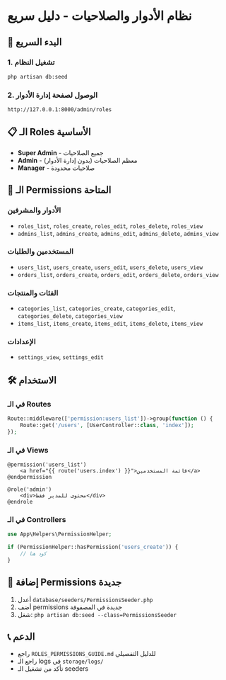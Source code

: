 # نظام الأدوار والصلاحيات - دليل سريع

## 🚀 البدء السريع

### 1. تشغيل النظام

```bash
php artisan db:seed
```

### 2. الوصول لصفحة إدارة الأدوار

```
http://127.0.0.1:8000/admin/roles
```

## 📋 الـ Roles الأساسية

-   **Super Admin** - جميع الصلاحيات
-   **Admin** - معظم الصلاحيات (بدون إدارة الأدوار)
-   **Manager** - صلاحيات محدودة

## 🔐 الـ Permissions المتاحة

### الأدوار والمشرفين

-   `roles_list`, `roles_create`, `roles_edit`, `roles_delete`, `roles_view`
-   `admins_list`, `admins_create`, `admins_edit`, `admins_delete`, `admins_view`

### المستخدمين والطلبات

-   `users_list`, `users_create`, `users_edit`, `users_delete`, `users_view`
-   `orders_list`, `orders_create`, `orders_edit`, `orders_delete`, `orders_view`

### الفئات والمنتجات

-   `categories_list`, `categories_create`, `categories_edit`, `categories_delete`, `categories_view`
-   `items_list`, `items_create`, `items_edit`, `items_delete`, `items_view`

### الإعدادات

-   `settings_view`, `settings_edit`

## 🛠️ الاستخدام

### في الـ Routes

```php
Route::middleware(['permission:users_list'])->group(function () {
    Route::get('/users', [UserController::class, 'index']);
});
```

### في الـ Views

```blade
@permission('users_list')
    <a href="{{ route('users.index') }}">قائمة المستخدمين</a>
@endpermission

@role('admin')
    <div>محتوى للمدير فقط</div>
@endrole
```

### في الـ Controllers

```php
use App\Helpers\PermissionHelper;

if (PermissionHelper::hasPermission('users_create')) {
    // كود هنا
}
```

## 🔧 إضافة Permissions جديدة

1. أعدل `database/seeders/PermissionsSeeder.php`
2. أضف permissions جديدة في المصفوفة
3. شغل: `php artisan db:seed --class=PermissionsSeeder`

## 📞 الدعم

-   راجع `ROLES_PERMISSIONS_GUIDE.md` للدليل التفصيلي
-   راجع الـ logs في `storage/logs/`
-   تأكد من تشغيل الـ seeders
